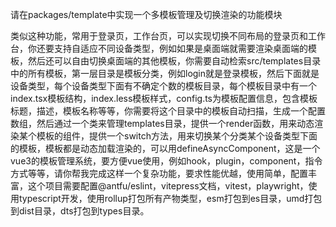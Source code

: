 请在packages/template中实现一个多模板管理及切换渲染的功能模块

类似这种功能，常用于登录页，工作台页，可以实现切换不同布局的登录页和工作台，你还要支持自适应不同设备类型，例如如果是桌面端就需要渲染桌面端的模板，然后还可以自由切换桌面端的其他模板，你需要自动检索src/templates目录中的所有模板，第一层目录是模板分类，例如login就是登录模板，然后下面就是设备类型，每个设备类型下面有不确定个数的模板目录，每个模板目录中有一个index.tsx模板结构，index.less模板样式，config.ts为模板配置信息，包含模板标题，描述，模板名称等等，你需要将这个目录中的模板自动扫描，生成一个配置数组，然后通过一个类来管理templates目录，提供一个render函数，用来动态渲染某个模板的组件，提供一个switch方法，用来切换某个分类某个设备类型下面的模板，模板都是动态加载渲染的，可以用defineAsyncComponent，这是一个vue3的模板管理系统，要方便vue使用，例如hook，plugin，component，指令方式等等，请你帮我完成这样一个复杂功能，要求性能优越，使用简单，配置丰富，这个项目需要配置@antfu/eslint，vitepress文档，vitest，playwright，使用typescript开发，使用rollup打包所有产物类型，esm打包到es目录，umd打包到dist目录，dts打包到types目录。
